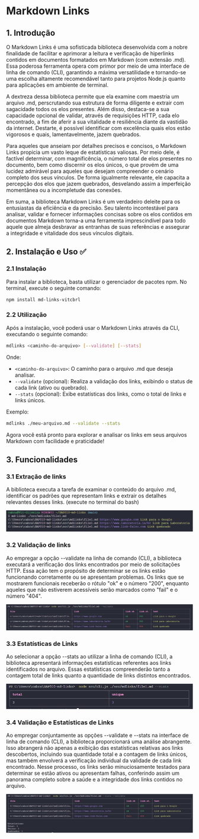 # Markdown Links
## 1. Introdução
O Markdown Links é uma sofisticada biblioteca desenvolvida com a nobre finalidade de facilitar e aprimorar a leitura e verificação de hiperlinks contidos em documentos formatados em Markdown (com extensão .md). Essa poderosa ferramenta opera com primor por meio de uma interface de linha de comando (CLI), garantindo a máxima versatilidade e tornando-se uma escolha altamente recomendável tanto para projetos Node.js quanto para aplicações em ambiente de terminal.

A dextreza dessa biblioteca permite que ela examine com maestria um arquivo .md, perscrutando sua estrutura de forma diligente e extrair com sagacidade todos os elos presentes. Além disso, destaca-se a sua capacidade opcional de validar, através de requisições HTTP, cada elo encontrado, a fim de aferir a sua vitalidade e resiliência diante da vastidão da internet. Destarte, é possível identificar com excelência quais elos estão vigorosos e quais, lamentavelmente, jazem quebrados.

Para aqueles que anseiam por detalhes precisos e concisos, o Markdown Links propicia um vasto leque de estatísticas valiosas. Por meio dele, é factível determinar, com magnificência, o número total de elos presentes no documento, bem como discernir os elos únicos, o que provém de uma lucidez admirável para aqueles que desejam compreender o cenário completo dos seus vínculos. De forma igualmente relevante, ele capacita a percepção dos elos que jazem quebrados, desvelando assim a imperfeição momentânea ou a incompletude das conexões.

Em suma, a biblioteca Markdown Links é um verdadeiro deleite para os entusiastas da eficiência e da precisão. Seu talento incontestável para analisar, validar e fornecer informações concisas sobre os elos contidos em documentos Markdown torna-a uma ferramenta imprescindível para todo aquele que almeja desbravar as entranhas de suas referências e assegurar a integridade e vitalidade dos seus vínculos digitais.

## 2. Instalação e Uso ✅
### 2.1 Instalação
Para instalar a biblioteca, basta utilizar o gerenciador de pacotes npm. No terminal, execute o seguinte comando:

```bash
npm install md-links-vitcbrl
```

### 2.2 Utilização
Após a instalação, você poderá usar o Markdown Links através da CLI, executando o seguinte comando:

```bash
mdlinks <caminho-do-arquivo> [--validate] [--stats]
```

Onde:

- `<caminho-do-arquivo>`: O caminho para o arquivo .md que deseja analisar.
- `--validate` (opcional): Realiza a validação dos links, exibindo o status de cada link (ativo ou quebrado).
- `--stats` (opcional): Exibe estatísticas dos links, como o total de links e links únicos.

Exemplo:

```bash
mdlinks ./meu-arquivo.md --validate --stats
```

Agora você está pronto para explorar e analisar os links em seus arquivos Markdown com facilidade e praticidade!

## 3. Funcionalidades 
### 3.1 Extração de links
A biblioteca executa a tarefa de examinar o conteúdo do arquivo .md, identificar os padrões que representam links e extrair os detalhes relevantes desses links. (execute no terminal do bash)

![preview](./src/imgs/caminho.png)

### 3.2 Validação de links 
Ao empregar a opção --validate na linha de comando (CLI), a biblioteca executará a verificação dos links encontrados por meio de solicitações HTTP. Essa ação tem o propósito de determinar se os links estão funcionando corretamente ou se apresentam problemas. Os links que se mostrarem funcionais receberão o rótulo "ok" e o número "200", enquanto aqueles que não estiverem acessíveis serão marcados como "fail" e o número "404".

![preview](./src/imgs/validate.png)

### 3.3 Estatísticas de Links
Ao selecionar a opção --stats ao utilizar a linha de comando (CLI), a biblioteca apresentará informações estatísticas referentes aos links identificados no arquivo. Essas estatísticas compreenderão tanto a contagem total de links quanto a quantidade de links distintos encontrados.

![preview](./src/imgs/stats.png)

### 3.4 Validação e Estatísticas de Links
Ao empregar conjuntamente as opções --validate e --stats na interface de linha de comando (CLI), a biblioteca proporcionará uma análise abrangente. Isso abrangerá não apenas a exibição das estatísticas relativas aos links descobertos, incluindo sua quantidade total e a contagem de links únicos, mas também envolverá a verificação individual da validade de cada link encontrado. Nesse processo, os links serão minuciosamente testados para determinar se estão ativos ou apresentam falhas, conferindo assim um panorama completo sobre a saúde e a integridade dos links contidos no arquivo.

![preview](./src/imgs/validatestats.png)


